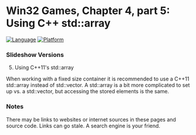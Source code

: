 # Win32 Games, Chapter 4, part 5: Using C++ std::array
[![Language](https://img.shields.io/badge/Language%20-C++-blue.svg)](https://github.com/GeorgePimpleton/Win32-games/)
[![Platform](https://img.shields.io/badge/Platform%20-Win32-blue.svg)](https://github.com/GeorgePimpleton/Win32-games/)

### Slideshow Versions
5. Using C++11's std::array

When working with a fixed size container it is recommended to use a C++11 std::array instead of std::vector.  A std::array is a bit more complicated to set up vs. a std::vector, but accessing the stored elements is the same.

### Notes
There may be links to websites or internet sources in these pages and source code. Links can go stale. A search engine is your friend.
